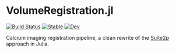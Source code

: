 # VolumeRegistration.jl

[![Build Status](https://travis-ci.com/portugueslab/VolumeRegistration.jl.svg?branch=master)](https://travis-ci.com/portugueslab/VolumeRegistration.jl)
[![Stable](https://img.shields.io/badge/docs-stable-blue.svg)](https://vilim.github.io/VolumeRegistration.jl/stable)
[![Dev](https://img.shields.io/badge/docs-dev-blue.svg)](https://vilim.github.io/VolumeRegistration.jl/dev)

Calcium imaging registration pipeline, a clean rewrite of the [Suite2p](https://github.com/MouseLand/suite2p) approach in Julia.